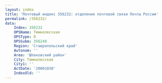 ```yaml
---
layout: index
title: 'Почтовый индекс 356232: отделение почтовой связи Почты России'
permalink: /356232/
data:
    Index: 356232
    OPSName: Темнолесская
    OPSType: О
    OPSSubm: 356249
    Region: 'Ставропольский край'
    Autonom: ''
    Area: 'Шпаковский район'
    City: Темнолесская
    City1: ''
    ActDate: '20001030'
    IndexOld: ''
---
```


